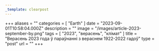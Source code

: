 ```yaml
---
_template: clearpost
---
```



+++
aliases = ""
categories = [ "Earth" ]
date = "2023-09-01T10:58:04.000Z"
description = ""
image = "/images/article-2023-september-by.png"
tags = [ "2023", "верасень", "клiмат" ]
title = "Верасень 2023 года ў параўнанні з вераснем 1922-2022 гадоў"
type = "post"
url = ""
+++



